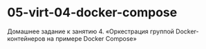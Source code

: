 # 05-virt-04-docker-compose
Домашнее задание к занятию 4. «Оркестрация группой Docker-контейнеров на примере Docker Compose»
